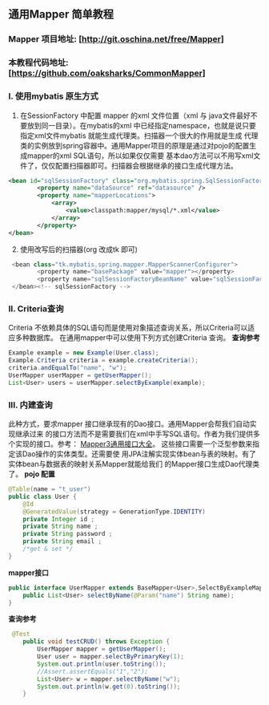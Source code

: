 ## 通用Mapper 简单教程 
### Mapper 项目地址: [http://git.oschina.net/free/Mapper]
### 本教程代码地址: [https://github.com/oaksharks/CommonMapper]
### I. 使用mybatis 原生方式
1. 在SessionFactory 中配置 mapper 的xml 文件位置（xml 与 java文件最好不要放到同一目录）。在mybatis的xml
中已经指定namespace，也就是说只要指定xml文件mybatis 就能生成代理类。扫描器一个很大的作用就是生成
代理类的实例放到spring容器中。通用Mapper项目的原理是通过对pojo的配置生成mapper的xml SQL语句，所以如果仅仅需要
基本dao方法可以不用写xml文件了，仅仅配置扫描器即可。扫描器会根据继承的接口生成代理方法。
```xml 
<bean id="sqlSessionFactory" class="org.mybatis.spring.SqlSessionFactoryBean">
        <property name="dataSource" ref="datasource" />
        <property name="mapperLocations">
            <array>
                <value>classpath:mapper/mysql/*.xml</value>
            </array>
        </property>
</bean>
```
2. 使用改写后的扫描器(org 改成tk 即可)
```java
 <bean class="tk.mybatis.spring.mapper.MapperScannerConfigurer">
        <property name="basePackage" value="mapper"></property>
        <property name="sqlSessionFactoryBeanName" value="sqlSessionFactory" />
 </bean><!-- sqlSessionFactory -->
```
### II. Criteria查询
Criteria 不依赖具体的SQL语句而是使用对象描述查询关系，所以Criteria可以适应多种数据库。
在通用mapper中可以使用下列方式创建Criteria 查询。
**查询参考**
```java
Example example = new Example(User.class);
Example.Criteria criteria = example.createCriteria();
criteria.andEqualTo("name", "w");
UserMapper userMapper = getUserMapper();
List<User> users = userMapper.selectByExample(example);
```
### III. 内建查询 
此种方式，要求mapper 接口继承现有的Dao接口。通用Mapper会帮我们自动实现继承过来
的接口方法而不是需要我们在xml中手写SQL语句。作者为我们提供多个实现的接口。参考：
[Mapper3通用接口大全](http://git.oschina.net/free/Mapper/blob/master/wiki/mapper3/5.Mappers.md/)。 这些接口需要一个泛型参数来指定该Dao操作的实体类型。还需要使
用JPA注解实现实体bean与表的映射。有了实体bean与数据表的映射关系Mapper就能给我们
的Mapper接口生成Dao代理类了。
**pojo 配置**
```java
@Table(name = "t_user")
public class User {
    @Id
    @GeneratedValue(strategy = GenerationType.IDENTITY)
    private Integer id ;
    private String name ;
    private String password ;
    private String email ;
    /*get & set */
}
```
**mapper接口**
```java
public interface UserMapper extends BaseMapper<User>,SelectByExampleMapper<User> {
    public List<User> selectByName(@Param("name") String name);
}
```
**查询参考**
```java
 @Test
    public void testCRUD() throws Exception {
        UserMapper mapper = getUserMapper();
        User user = mapper.selectByPrimaryKey(1);
        System.out.println(user.toString());
        //Assert.assertEquals("1","2");
        List<User> w = mapper.selectByName("w");
        System.out.println(w.get(0).toString());
    }
```
